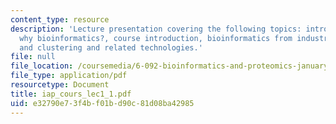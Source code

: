 ```yaml
---
content_type: resource
description: 'Lecture presentation covering the following topics: introduction, motivation:
  why bioinformatics?, course introduction, bioinformatics from industry?s perspective,
  and clustering and related technologies.'
file: null
file_location: /coursemedia/6-092-bioinformatics-and-proteomics-january-iap-2005/e32790e73f4bf01bd90c81d08ba42985_iap_cours_lec1_1.pdf
file_type: application/pdf
resourcetype: Document
title: iap_cours_lec1_1.pdf
uid: e32790e7-3f4b-f01b-d90c-81d08ba42985
---
```

